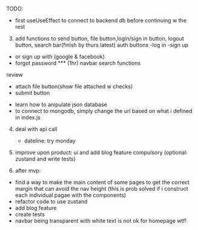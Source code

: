 TODO:
- first useUseEffect to connect to backend db before continuing w the rest
3. add functions to send button, file button,login/sign in button, logout button, search bar(finish by thurs latest)
  auth buttons
  -log in
  -sign up
  - or sign up with (google & facebook) 
  - forgot password ***
(1hr)
  navbar search functions

  review 
  - attach file button(show file attached w checks)
  - submit button

  * learn how to anipulate json database
  * to connect to mongodb, simply change the url based on what i defined in index.js

4. deal with api call
    - dateline: try monday

5. improve upon product: ui and add blog feature compulsory (optional: zustand and write tests)
6. after mvp:

- find a way to make the main content of some pages to get the correct margin that can avoid the nav height
  (this is prob solved if i construct each individual pagae with the components)
- refactor code to use zustand
- add blog feature
- create tests
- navbar being transparent with white text is not ok for homepage wtf!
